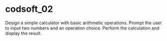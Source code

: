 # codsoft_02
Design a simple calculator with basic arithmetic operations.
Prompt the user to input two numbers and an operation choice.
Perform the calculation and display the result.
